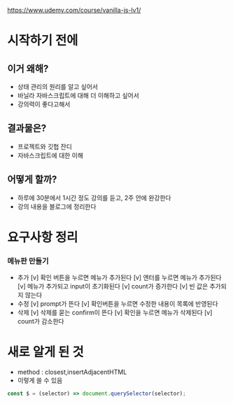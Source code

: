 https://www.udemy.com/course/vanilla-js-lv1/

# 시작하기 전에

## 이거 왜해?

- 상태 관리의 원리를 알고 싶어서
- 바닐라 자바스크립트에 대해 더 이해하고 싶어서
- 강의력이 좋다고해서

## 결과물은?

- 프로젝트와 깃헙 잔디
- 자바스크립트에 대한 이해

## 어떻게 할까?

- 하루에 30분에서 1시간 정도 강의를 듣고, 2주 안에 완강한다
- 강의 내용을 블로그에 정리한다

# 요구사항 정리

### 메뉴판 만들기

- 추가
  [v] 확인 버튼을 누르면 메뉴가 추가된다
  [v] 엔터를 누르면 메뉴가 추가된다
  [v] 메뉴가 추가되고 input이 초기화된다
  [v] count가 증가한다
  [v] 빈 값은 추가되지 않는다
- 수정
  [v] prompt가 뜬다
  [v] 확인버튼을 누르면 수정한 내용이 목록에 반영된다
- 삭제
  [v] 삭제를 묻는 confirm이 뜬다
  [v] 확인을 누르면 메뉴가 삭제된다
  [v] count가 감소한다

# 새로 알게 된 것

- method : closest,insertAdjacentHTML
- 이렇게 쓸 수 있음

```javascript
const $ = (selector) => document.querySelector(selector);
```
